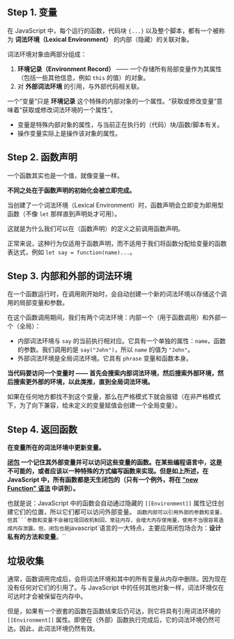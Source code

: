 ## Step 1. 变量
在 JavaScript 中，每个运行的函数，代码块 `{...}` 以及整个脚本，都有一个被称为 **词法环境（Lexical Environment）** 的内部（隐藏）的关联对象。

词法环境对象由两部分组成：

1.  **环境记录（Environment Record）** —— 一个存储所有局部变量作为其属性（包括一些其他信息，例如 `this` 的值）的对象。
2.  对 **外部词法环境** 的引用，与外部代码相关联。

一个“变量”只是 **环境记录** 这个特殊的内部对象的一个属性。“获取或修改变量”意味着“获取或修改词法环境的一个属性”。
-   变量是特殊内部对象的属性，与当前正在执行的（代码）块/函数/脚本有关。
-   操作变量实际上是操作该对象的属性。

## Step 2. 函数声明
一个函数其实也是一个值，就像变量一样。

**不同之处在于函数声明的初始化会被立即完成。**

当创建了一个词法环境（Lexical Environment）时，函数声明会立即变为即用型函数（不像 `let` 那样直到声明处才可用）。

这就是为什么我们可以在（函数声明）的定义之前调用函数声明。

正常来说，这种行为仅适用于函数声明，而不适用于我们将函数分配给变量的函数表达式，例如 `let say = function(name)...`。

## Step 3. 内部和外部的词法环境
在一个函数运行时，在调用刚开始时，会自动创建一个新的词法环境以存储这个调用的局部变量和参数。

在这个函数调用期间，我们有两个词法环境：内部一个（用于函数调用）和外部一个（全局）：
-   内部词法环境与 `say` 的当前执行相对应。它具有一个单独的属性：`name`，函数的参数。我们调用的是 `say("John")`，所以 `name` 的值为 `"John"`。
-   外部词法环境是全局词法环境。它具有 `phrase` 变量和函数本身。

**当代码要访问一个变量时 —— 首先会搜索内部词法环境，然后搜索外部环境，然后搜索更外部的环境，以此类推，直到全局词法环境。**

如果在任何地方都找不到这个变量，那么在严格模式下就会报错（在非严格模式下，为了向下兼容，给未定义的变量赋值会创建一个全局变量）。

## Step 4. 返回函数
**在变量所在的词法环境中更新变量。**


**[闭包](https://en.wikipedia.org/wiki/Closure_(computer_programming)) 一个记住其外部变量并可以访问这些变量的函数。在某些编程语言中，这是不可能的，或者应该以一种特殊的方式编写函数来实现。但是如上所述，在 JavaScript 中，所有函数都是天生闭包的（只有一个例外，将在 ["new Function" 语法](https://zh.javascript.info/new-function) 中讲到）。**

也就是说：JavaScript 中的函数会自动通过隐藏的 `[[Environment]]` 属性记住创建它们的位置，所以它们都可以访问外部变量。
`函数内部可以引用外部的参数和变量，但其```参数和变量不会被垃圾回收机制回，常驻内存，会增大内存使用量，使用不当很容易造成内存泄露。但，闭包也是`javascript`语言的一大特点，主要应用闭包场合为：**设计私有的方法和变量**。``


## 垃圾收集
通常，函数调用完成后，会将词法环境和其中的所有变量从内存中删除。因为现在没有任何对它们的引用了。与 JavaScript 中的任何其他对象一样，词法环境仅在可达时才会被保留在内存中。

但是，如果有一个嵌套的函数在函数结束后仍可达，则它将具有引用词法环境的 `[[Environment]]` 属性。即使在（外部）函数执行完成后，它的词法环境仍然可达。因此，此词法环境仍然有效。